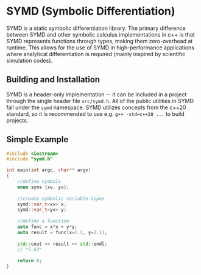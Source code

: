 # SYMD (Symbolic Differentiation)

SYMD is a static symbolic differentiation library. The primary difference between SYMD and
other symbolic calculus implementations in c++ is that SYMD represents functions through
types, making them zero-overhead at runtime. This allows for the use of SYMD in
high-performance applications where analytical differentiation is required (mainly
inspired by scientific simulation codes).

## Building and Installation

SYMD is a header-only implementation -- it can be included in a project through the
single header file `src/symd.h`. All of the public utilities in SYMD fall under the
`symd` namespace. SYMD utilizes concepts from the c++20 standard, so it is recommended
to use e.g. `g++ -std=c++20 ...` to build projects.

## Simple Example

```c++
#include <iostream>
#include "symd.h"

int main(int argc, char** argv)
{
    //define symbols
    enum syms {xv, yv};
    
    //create symbolic variable types
    symd::var_t<xv> x;
    symd::var_t<yv> y;
    
    //define a function
    auto func = x*x + y*y;
    auto result = func(x=1.1, y=2.1);
    
    std::cout << result << std::endl;
    // "5.62"
    
    return 0;
}
```